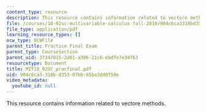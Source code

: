 ```yaml
---
content_type: resource
description: This resource contains information related to vectore methods.
file: /courses/18-02sc-multivariable-calculus-fall-2010/904c6ca3318bd35307bb65ba3dd0f50e_MIT18_02SC_pracfinal.pdf
file_type: application/pdf
learning_resource_types: []
ocw_type: OCWFile
parent_title: Practice Final Exam
parent_type: CourseSection
parent_uid: 37347015-2d61-a306-21c6-ebdfe7e34763
resourcetype: Document
title: MIT18_02SC_pracfinal.pdf
uid: 904c6ca3-318b-d353-07bb-65ba3dd0f50e
video_metadata:
  youtube_id: null
---
```

This resource contains information related to vectore methods.


